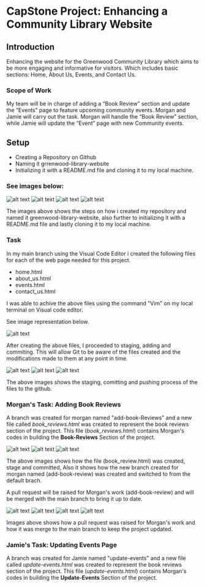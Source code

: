# CapStone Project: Enhancing a Community Library Website

## Introduction

Enhancing the website for the Greenwood Community Library which aims to be more engaging and informative for visitors. Which includes basic sections: Home, About Us, Events, and Contact Us.

### Scope of Work

My team will be in charge of adding a “Book Review” section and update the “Events” page to feature upcoming community events.
Morgan and Jamie will carry out the task. Morgan will handle the “Book Review” section, while Jamie will update the “Event” page with new Community events.

## Setup

* Creating a Repository on Github
* Naming it grrenwood-library-website
* Initializing it with a README.md file and cloning it to my local machine.

### See images below:

![alt text](images/image1.png)
![alt text](images/image2.png)
![alt text](images/image3.png)
![alt text](images/image4.png)

The images above shows the steps on how i created my repository and named it greenwood-library-website, also further to initializing it with a README.md file and lastly cloning it to my local machine.

### Task

In my main branch using the Visual Code Editor i created the following files for each of the web page needed for this project.

* home.html
* about_us.html
* events.html
* contact_us.html

I was able to achive the above files using the command "Vim" on my local terminal on Visual code editor.

See image representation below. 

![alt text](images/image5.png)

After creating the above files, I proceeded to staging, adding and commiting. This will allow Git to be aware of the files created and the modifications made to them at any point in time.

![alt text](images/image6.png)
![alt text](images/image7.png)
![alt text](images/image8.png)

The above images shows the staging, comitting and pushing process of the files to the github.

### Morgan's Task: Adding Book Reviews

A branch was created for morgan named "add-book-Reviews" and a new file called *book_reviews.html* was created to represent the book reviews section of the project.
This file (*book_reviews.html*) contains Morgan's codes in building the **Book-Reviews** Section of the project.

![alt text](images/image9.png)
![alt text](images/image10.png)
![alt text](images/image11.png)

The above images shows how the file (book_review.html) was created, stage and committed, Also it shows how the new  branch created for morgan named (add-book-review) was created and switched to from the default brach.

A pull request will be raised for Morgan's work (add-book-review) and will be merged with the main branch to bring it up to date.

![alt text](images/image12.png)
![alt text](images/image13.png)
![alt text](images/image14.png)
![alt text](images/images15.png)

Images above shows how a pull request was raised for Morgan's work and how it was merge to the main branch to keep the project updated.

### Jamie's Task: Updating Events Page

 A branch was created for Jamie named "update-events" and a new file called *update-events.html* was created to represent the book reviews section of the project.
This file (*update-events.html*) contains Morgan's codes in building the **Update-Events** Section of the project.